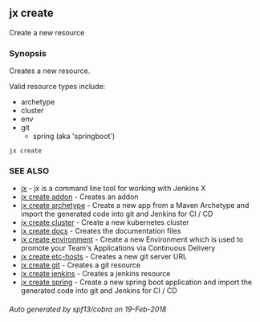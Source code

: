 ## jx create

Create a new resource

### Synopsis


Creates a new resource.
  
  Valid resource types include:
  
  * archetype  
  * cluster  
  * env  
  * git  
    * spring (aka 'springboot')

```
jx create
```

### SEE ALSO
* [jx](jx.md)	 - jx is a command line tool for working with Jenkins X
* [jx create addon](jx_create_addon.md)	 - Creates an addon
* [jx create archetype](jx_create_archetype.md)	 - Create a new app from a Maven Archetype and import the generated code into git and Jenkins for CI / CD
* [jx create cluster](jx_create_cluster.md)	 - Create a new kubernetes cluster
* [jx create docs](jx_create_docs.md)	 - Creates the documentation files
* [jx create environment](jx_create_environment.md)	 - Create a new Environment which is used to promote your Team's Applications via Continuous Delivery
* [jx create etc-hosts](jx_create_etc-hosts.md)	 - Creates a new git server URL
* [jx create git](jx_create_git.md)	 - Creates a git resource
* [jx create jenkins](jx_create_jenkins.md)	 - Creates a jenkins resource
* [jx create spring](jx_create_spring.md)	 - Create a new spring boot application and import the generated code into git and Jenkins for CI / CD

###### Auto generated by spf13/cobra on 19-Feb-2018

